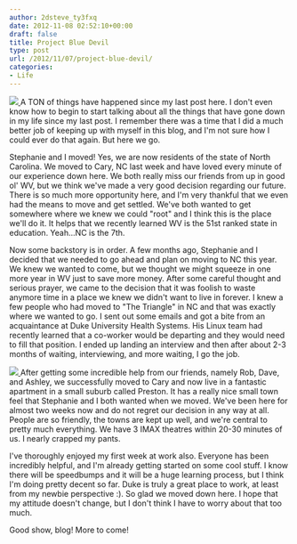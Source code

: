 ```yaml
---
author: 2dsteve_ty3fxq
date: 2012-11-08 02:52:10+00:00
draft: false
title: Project Blue Devil
type: post
url: /2012/11/07/project-blue-devil/
categories:
- Life
---
```


[![](http://www.bitsandbinary.com/wp-content/uploads/2012/11/BlueDevilHead-150x150.jpeg)
](http://www.bitsandbinary.com/wp-content/uploads/2012/11/BlueDevilHead.jpeg)A TON of things have happened since my last post here. I don't even know how to begin to start talking about all the things that have gone down in my life since my last post. I remember there was a time that I did a much better job of keeping up with myself in this blog, and I'm not sure how I could ever do that again. But here we go.

Stephanie and I moved! Yes, we are now residents of the state of North Carolina. We moved to Cary, NC last week and have loved every minute of our experience down here. We both really miss our friends from up in good ol' WV, but we think we've made a very good decision regarding our future. There is so much more opportunity here, and I'm very thankful that we even had the means to move and get settled. We've both wanted to get somewhere where we knew we could "root" and I think this is the place we'll do it. It helps that we recently learned WV is the 51st ranked state in education. Yeah...NC is the 7th. <!-- more -->

Now some backstory is in order. A few months ago, Stephanie and I decided that we needed to go ahead and plan on moving to NC this year. We knew we wanted to come, but we thought we might squeeze in one more year in WV just to save more money. After some careful thought and serious prayer, we came to the decision that it was foolish to waste anymore time in a place we knew we didn't want to live in forever. I knew a few people who had moved to "The Triangle" in NC and that was exactly where we wanted to go. I sent out some emails and got a bite from an acquaintance at Duke University Health Systems. His Linux team had recently learned that a co-worker would be departing and they would need to fill that position. I ended up landing an interview and then after about 2-3 months of waiting, interviewing, and more waiting, I go the job.

[![](http://www.bitsandbinary.com/wp-content/uploads/2012/11/uhaultruck-150x150.jpg)
](http://www.bitsandbinary.com/wp-content/uploads/2012/11/uhaultruck.jpg)After getting some incredible help from our friends, namely Rob, Dave, and Ashley, we successfully moved to Cary and now live in a fantastic apartment in a small suburb called Preston. It has a really nice small town feel that Stephanie and I both wanted when we moved. We've been here for almost two weeks now and do not regret our decision in any way at all. People are so friendly, the towns are kept up well, and we're central to pretty much everything. We have 3 IMAX theatres within 20-30 minutes of us. I nearly crapped my pants.

I've thoroughly enjoyed my first week at work also. Everyone has been incredibly helpful, and I'm already getting started on some cool stuff. I know there will be speedbumps and it will be a huge learning process, but I think I'm doing pretty decent so far. Duke is truly a great place to work, at least from my newbie perspective :). So glad we moved down here. I hope that my attitude doesn't change, but I don't think I have to worry about that too much.

Good show, blog! More to come!
